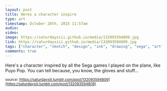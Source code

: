 ```yaml
---
layout: post
title: Heres a character inspire
type: art
timestamp: October 28th, 2015 11:57am
audio: 
video: 
image: https://saturdayxiii.github.io/media/132093594809.jpg
link: https://saturdayxiii.github.io/media/132093594809.jpg
tags: ["character", "sketch", "design", "ink", "drawing", "sega", "art"]
comments: true
---
```

Here's a character inspired by all the Sega games I played on the plane, like Puyo Pop.  You can tell because, you know, the gloves and stuff&hellip;
 
  
<small>source: [https://saturdayxiii.tumblr.com/post/132093594809](https://saturdayxiii.tumblr.com/post/132093594809)</small>